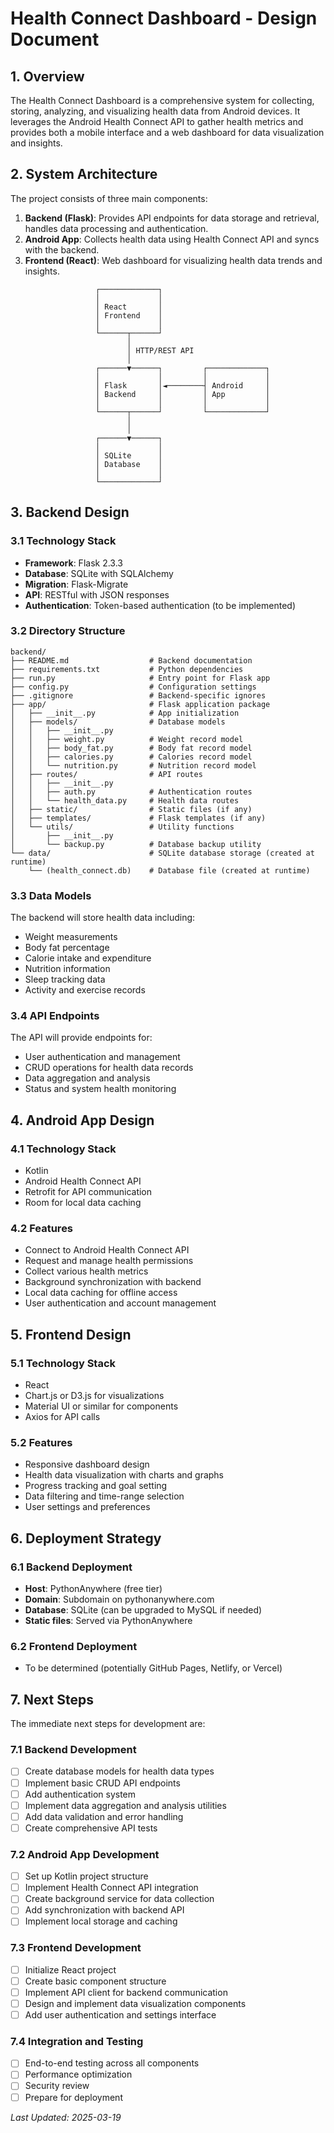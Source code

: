 # Health Connect Dashboard - Design Document

## 1. Overview

The Health Connect Dashboard is a comprehensive system for collecting, storing, analyzing, and visualizing health data from Android devices. It leverages the Android Health Connect API to gather health metrics and provides both a mobile interface and a web dashboard for data visualization and insights.

## 2. System Architecture

The project consists of three main components:

1. **Backend (Flask)**: Provides API endpoints for data storage and retrieval, handles data processing and authentication.
2. **Android App**: Collects health data using Health Connect API and syncs with the backend.
3. **Frontend (React)**: Web dashboard for visualizing health data trends and insights.

```
                   ┌─────────────┐
                   │             │
                   │ React       │
                   │ Frontend    │
                   │             │
                   └──────┬──────┘
                          │
                          │ HTTP/REST API
                          │
                   ┌──────▼──────┐         ┌─────────────┐
                   │             │         │             │
                   │ Flask       │◄────────┤ Android     │
                   │ Backend     │         │ App         │
                   │             │         │             │
                   └──────┬──────┘         └─────────────┘
                          │
                          │
                   ┌──────▼──────┐
                   │             │
                   │ SQLite      │
                   │ Database    │
                   │             │
                   └─────────────┘
```

## 3. Backend Design

### 3.1 Technology Stack
- **Framework**: Flask 2.3.3
- **Database**: SQLite with SQLAlchemy
- **Migration**: Flask-Migrate
- **API**: RESTful with JSON responses
- **Authentication**: Token-based authentication (to be implemented)

### 3.2 Directory Structure
```
backend/
├── README.md                  # Backend documentation
├── requirements.txt           # Python dependencies
├── run.py                     # Entry point for Flask app
├── config.py                  # Configuration settings
├── .gitignore                 # Backend-specific ignores
├── app/                       # Flask application package
│   ├── __init__.py            # App initialization
│   ├── models/                # Database models
│   │   ├── __init__.py
│   │   ├── weight.py          # Weight record model
│   │   ├── body_fat.py        # Body fat record model
│   │   ├── calories.py        # Calories record model
│   │   └── nutrition.py       # Nutrition record model
│   ├── routes/                # API routes
│   │   ├── __init__.py
│   │   ├── auth.py            # Authentication routes
│   │   └── health_data.py     # Health data routes
│   ├── static/                # Static files (if any)
│   ├── templates/             # Flask templates (if any)
│   └── utils/                 # Utility functions
│       ├── __init__.py
│       └── backup.py          # Database backup utility
└── data/                      # SQLite database storage (created at runtime)
    └── (health_connect.db)    # Database file (created at runtime)
```

### 3.3 Data Models

The backend will store health data including:
- Weight measurements
- Body fat percentage
- Calorie intake and expenditure
- Nutrition information
- Sleep tracking data
- Activity and exercise records

### 3.4 API Endpoints

The API will provide endpoints for:
- User authentication and management
- CRUD operations for health data records
- Data aggregation and analysis
- Status and system health monitoring

## 4. Android App Design

### 4.1 Technology Stack
- Kotlin
- Android Health Connect API
- Retrofit for API communication
- Room for local data caching

### 4.2 Features
- Connect to Android Health Connect API
- Request and manage health permissions
- Collect various health metrics
- Background synchronization with backend
- Local data caching for offline access
- User authentication and account management

## 5. Frontend Design

### 5.1 Technology Stack
- React
- Chart.js or D3.js for visualizations
- Material UI or similar for components
- Axios for API calls

### 5.2 Features
- Responsive dashboard design
- Health data visualization with charts and graphs
- Progress tracking and goal setting
- Data filtering and time-range selection
- User settings and preferences

## 6. Deployment Strategy

### 6.1 Backend Deployment
- **Host**: PythonAnywhere (free tier)
- **Domain**: Subdomain on pythonanywhere.com
- **Database**: SQLite (can be upgraded to MySQL if needed)
- **Static files**: Served via PythonAnywhere

### 6.2 Frontend Deployment
- To be determined (potentially GitHub Pages, Netlify, or Vercel)

## 7. Next Steps

The immediate next steps for development are:

### 7.1 Backend Development
- [ ] Create database models for health data types
- [ ] Implement basic CRUD API endpoints
- [ ] Add authentication system
- [ ] Implement data aggregation and analysis utilities
- [ ] Add data validation and error handling
- [ ] Create comprehensive API tests

### 7.2 Android App Development
- [ ] Set up Kotlin project structure
- [ ] Implement Health Connect API integration
- [ ] Create background service for data collection
- [ ] Add synchronization with backend API
- [ ] Implement local storage and caching

### 7.3 Frontend Development
- [ ] Initialize React project
- [ ] Create basic component structure
- [ ] Implement API client for backend communication
- [ ] Design and implement data visualization components
- [ ] Add user authentication and settings interface

### 7.4 Integration and Testing
- [ ] End-to-end testing across all components
- [ ] Performance optimization
- [ ] Security review
- [ ] Prepare for deployment

_Last Updated: 2025-03-19_